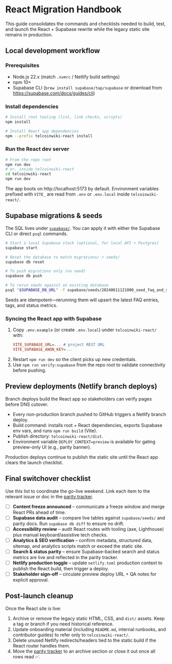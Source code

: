 # React Migration Handbook

This guide consolidates the commands and checklists needed to build, test, and launch the React + Supabase rewrite while the legacy static site remains in production.

## Local development workflow

### Prerequisites
- Node.js 22.x (match `.nvmrc` / Netlify build settings)
- npm 10+
- Supabase CLI (`brew install supabase/tap/supabase` or download from https://supabase.com/docs/guides/cli)

### Install dependencies
```bash
# Install root tooling (lint, link checks, scripts)
npm install

# Install React app dependencies
npm --prefix telcoinwiki-react install
```

### Run the React dev server
```bash
# From the repo root
npm run dev
# or, inside telcoinwiki-react
cd telcoinwiki-react
npm run dev
```
The app boots on http://localhost:5173 by default. Environment variables prefixed with `VITE_` are read from `.env` or `.env.local` inside `telcoinwiki-react/`.

## Supabase migrations & seeds

The SQL lives under [`supabase/`](../supabase/). You can apply it with either the Supabase CLI or direct `psql` commands.

```bash
# Start a local Supabase stack (optional, for local API + Postgres)
supabase start

# Reset the database to match migrations/ + seeds/
supabase db reset

# To push migrations only (no seed)
supabase db push

# To rerun seeds against an existing database
psql "$SUPABASE_DB_URL" -f supabase/seeds/20240611121000_seed_faq_and_status.sql
```

Seeds are idempotent—rerunning them will upsert the latest FAQ entries, tags, and status metrics.

### Syncing the React app with Supabase
1. Copy `.env.example` (or create `.env.local`) under `telcoinwiki-react/` with:
   ```ini
   VITE_SUPABASE_URL=... # project REST URL
   VITE_SUPABASE_ANON_KEY=...
   ```
2. Restart `npm run dev` so the client picks up new credentials.
3. Use `npm run verify:supabase` from the repo root to validate connectivity before pushing.

## Preview deployments (Netlify branch deploys)

Branch deploys build the React app so stakeholders can verify pages before DNS cutover.

- Every non-production branch pushed to GitHub triggers a Netlify branch deploy.
- Build command: installs root + React dependencies, exports Supabase env vars, and runs `npm run build` (Vite).
- Publish directory: `telcoinwiki-react/dist`.
- Environment variable `DEPLOY_CONTEXT=preview` is available for gating preview-only UI (e.g., parity banner).

Production deploys continue to publish the static site until the React app clears the launch checklist.

## Final switchover checklist

Use this list to coordinate the go-live weekend. Link each item to the relevant issue or doc in the [parity tracker](./parity-tracker.md).

- [ ] **Content freeze announced** – communicate a freeze window and merge React PRs ahead of time.
- [ ] **Supabase data audit** – compare live tables against `supabase/seeds/` and parity docs. Run `supabase db diff` to ensure no drift.
- [ ] **Accessibility review** – audit React routes with tooling (axe, Lighthouse) plus manual keyboard/assistive tech checks.
- [ ] **Analytics & SEO verification** – confirm metadata, structured data, sitemap, and analytics scripts match or exceed the static site.
- [ ] **Search & status parity** – ensure Supabase-backed search and status metrics are live and reflected in the parity tracker.
- [ ] **Netlify production toggle** – update `netlify.toml` production context to publish the React build, then trigger a deploy.
- [ ] **Stakeholder sign-off** – circulate preview deploy URL + QA notes for explicit approval.

## Post-launch cleanup

Once the React site is live:

1. Archive or remove the legacy static HTML, CSS, and `dist/` assets. Keep a tag or branch if you need historical reference.
2. Update onboarding material (including `README.md`, internal runbooks, and contributor guides) to refer only to `telcoinwiki-react/`.
3. Delete unused Netlify redirects/headers tied to the static build if the React router handles them.
4. Move the [parity tracker](./parity-tracker.md) to an archive section or close it out once all rows read ✅.
